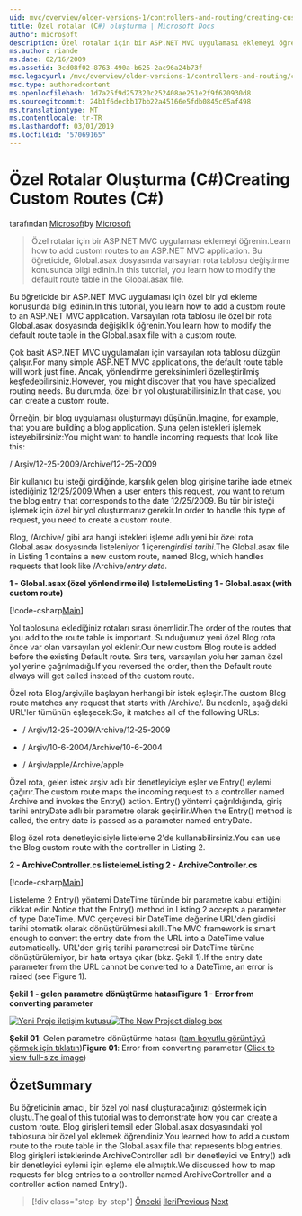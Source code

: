 ```yaml
---
uid: mvc/overview/older-versions-1/controllers-and-routing/creating-custom-routes-cs
title: Özel rotalar (C#) oluşturma | Microsoft Docs
author: microsoft
description: Özel rotalar için bir ASP.NET MVC uygulaması eklemeyi öğrenin. Bu öğreticide, Global.asax dosyasında varsayılan rota tablosu değiştirme konusunda bilgi edinin.
ms.author: riande
ms.date: 02/16/2009
ms.assetid: 3cd08f02-8763-490a-b625-2ac96a24b73f
msc.legacyurl: /mvc/overview/older-versions-1/controllers-and-routing/creating-custom-routes-cs
msc.type: authoredcontent
ms.openlocfilehash: 1d7a25f9d257320c252408ae251e2f9f620930d8
ms.sourcegitcommit: 24b1f6decbb17bb22a45166e5fdb0845c65af498
ms.translationtype: MT
ms.contentlocale: tr-TR
ms.lasthandoff: 03/01/2019
ms.locfileid: "57069165"
---
```

<a name="creating-custom-routes-c"></a><span data-ttu-id="c988a-104">Özel Rotalar Oluşturma (C#)</span><span class="sxs-lookup"><span data-stu-id="c988a-104">Creating Custom Routes (C#)</span></span>
====================
<span data-ttu-id="c988a-105">tarafından [Microsoft](https://github.com/microsoft)</span><span class="sxs-lookup"><span data-stu-id="c988a-105">by [Microsoft](https://github.com/microsoft)</span></span>

> <span data-ttu-id="c988a-106">Özel rotalar için bir ASP.NET MVC uygulaması eklemeyi öğrenin.</span><span class="sxs-lookup"><span data-stu-id="c988a-106">Learn how to add custom routes to an ASP.NET MVC application.</span></span> <span data-ttu-id="c988a-107">Bu öğreticide, Global.asax dosyasında varsayılan rota tablosu değiştirme konusunda bilgi edinin.</span><span class="sxs-lookup"><span data-stu-id="c988a-107">In this tutorial, you learn how to modify the default route table in the Global.asax file.</span></span>


<span data-ttu-id="c988a-108">Bu öğreticide bir ASP.NET MVC uygulaması için özel bir yol ekleme konusunda bilgi edinin.</span><span class="sxs-lookup"><span data-stu-id="c988a-108">In this tutorial, you learn how to add a custom route to an ASP.NET MVC application.</span></span> <span data-ttu-id="c988a-109">Varsayılan rota tablosu ile özel bir rota Global.asax dosyasında değişiklik öğrenin.</span><span class="sxs-lookup"><span data-stu-id="c988a-109">You learn how to modify the default route table in the Global.asax file with a custom route.</span></span>

<span data-ttu-id="c988a-110">Çok basit ASP.NET MVC uygulamaları için varsayılan rota tablosu düzgün çalışır.</span><span class="sxs-lookup"><span data-stu-id="c988a-110">For many simple ASP.NET MVC applications, the default route table will work just fine.</span></span> <span data-ttu-id="c988a-111">Ancak, yönlendirme gereksinimleri özelleştirilmiş keşfedebilirsiniz.</span><span class="sxs-lookup"><span data-stu-id="c988a-111">However, you might discover that you have specialized routing needs.</span></span> <span data-ttu-id="c988a-112">Bu durumda, özel bir yol oluşturabilirsiniz.</span><span class="sxs-lookup"><span data-stu-id="c988a-112">In that case, you can create a custom route.</span></span>

<span data-ttu-id="c988a-113">Örneğin, bir blog uygulaması oluşturmayı düşünün.</span><span class="sxs-lookup"><span data-stu-id="c988a-113">Imagine, for example, that you are building a blog application.</span></span> <span data-ttu-id="c988a-114">Şuna gelen istekleri işlemek isteyebilirsiniz:</span><span class="sxs-lookup"><span data-stu-id="c988a-114">You might want to handle incoming requests that look like this:</span></span>

<span data-ttu-id="c988a-115">/ Arşiv/12-25-2009</span><span class="sxs-lookup"><span data-stu-id="c988a-115">/Archive/12-25-2009</span></span>

<span data-ttu-id="c988a-116">Bir kullanıcı bu isteği girdiğinde, karşılık gelen blog girişine tarihe iade etmek istediğiniz 12/25/2009.</span><span class="sxs-lookup"><span data-stu-id="c988a-116">When a user enters this request, you want to return the blog entry that corresponds to the date 12/25/2009.</span></span> <span data-ttu-id="c988a-117">Bu tür bir isteği işlemek için özel bir yol oluşturmanız gerekir.</span><span class="sxs-lookup"><span data-stu-id="c988a-117">In order to handle this type of request, you need to create a custom route.</span></span>

<span data-ttu-id="c988a-118">Blog, /Archive/ gibi ara hangi istekleri işleme adlı yeni bir özel rota Global.asax dosyasında listeleniyor 1 içeren*girdisi tarihi*.</span><span class="sxs-lookup"><span data-stu-id="c988a-118">The Global.asax file in Listing 1 contains a new custom route, named Blog, which handles requests that look like /Archive/*entry date*.</span></span>

<span data-ttu-id="c988a-119">**1 - Global.asax (özel yönlendirme ile) listeleme**</span><span class="sxs-lookup"><span data-stu-id="c988a-119">**Listing 1 - Global.asax (with custom route)**</span></span>

[!code-csharp[Main](creating-custom-routes-cs/samples/sample1.cs)]

<span data-ttu-id="c988a-120">Yol tablosuna eklediğiniz rotaları sırası önemlidir.</span><span class="sxs-lookup"><span data-stu-id="c988a-120">The order of the routes that you add to the route table is important.</span></span> <span data-ttu-id="c988a-121">Sunduğumuz yeni özel Blog rota önce var olan varsayılan yol eklenir.</span><span class="sxs-lookup"><span data-stu-id="c988a-121">Our new custom Blog route is added before the existing Default route.</span></span> <span data-ttu-id="c988a-122">Sıra ters, varsayılan yolu her zaman özel yol yerine çağrılmadığı.</span><span class="sxs-lookup"><span data-stu-id="c988a-122">If you reversed the order, then the Default route always will get called instead of the custom route.</span></span>

<span data-ttu-id="c988a-123">Özel rota Blog/arşiv/ile başlayan herhangi bir istek eşleşir.</span><span class="sxs-lookup"><span data-stu-id="c988a-123">The custom Blog route matches any request that starts with /Archive/.</span></span> <span data-ttu-id="c988a-124">Bu nedenle, aşağıdaki URL'ler tümünün eşleşecek:</span><span class="sxs-lookup"><span data-stu-id="c988a-124">So, it matches all of the following URLs:</span></span>

- <span data-ttu-id="c988a-125">/ Arşiv/12-25-2009</span><span class="sxs-lookup"><span data-stu-id="c988a-125">/Archive/12-25-2009</span></span>

- <span data-ttu-id="c988a-126">/ Arşiv/10-6-2004</span><span class="sxs-lookup"><span data-stu-id="c988a-126">/Archive/10-6-2004</span></span>

- <span data-ttu-id="c988a-127">/ Arşiv/apple</span><span class="sxs-lookup"><span data-stu-id="c988a-127">/Archive/apple</span></span>

<span data-ttu-id="c988a-128">Özel rota, gelen istek arşiv adlı bir denetleyiciye eşler ve Entry() eylemi çağırır.</span><span class="sxs-lookup"><span data-stu-id="c988a-128">The custom route maps the incoming request to a controller named Archive and invokes the Entry() action.</span></span> <span data-ttu-id="c988a-129">Entry() yöntemi çağrıldığında, giriş tarihi entryDate adlı bir parametre olarak geçirilir.</span><span class="sxs-lookup"><span data-stu-id="c988a-129">When the Entry() method is called, the entry date is passed as a parameter named entryDate.</span></span>

<span data-ttu-id="c988a-130">Blog özel rota denetleyicisiyle listeleme 2'de kullanabilirsiniz.</span><span class="sxs-lookup"><span data-stu-id="c988a-130">You can use the Blog custom route with the controller in Listing 2.</span></span>

<span data-ttu-id="c988a-131">**2 - ArchiveController.cs listeleme**</span><span class="sxs-lookup"><span data-stu-id="c988a-131">**Listing 2 - ArchiveController.cs**</span></span>

[!code-csharp[Main](creating-custom-routes-cs/samples/sample2.cs)]

<span data-ttu-id="c988a-132">Listeleme 2 Entry() yöntemi DateTime türünde bir parametre kabul ettiğini dikkat edin.</span><span class="sxs-lookup"><span data-stu-id="c988a-132">Notice that the Entry() method in Listing 2 accepts a parameter of type DateTime.</span></span> <span data-ttu-id="c988a-133">MVC çerçevesi bir DateTime değerine URL'den girdisi tarihi otomatik olarak dönüştürülmesi akıllı.</span><span class="sxs-lookup"><span data-stu-id="c988a-133">The MVC framework is smart enough to convert the entry date from the URL into a DateTime value automatically.</span></span> <span data-ttu-id="c988a-134">URL'den giriş tarihi parametresi bir DateTime türüne dönüştürülemiyor, bir hata ortaya çıkar (bkz. Şekil 1).</span><span class="sxs-lookup"><span data-stu-id="c988a-134">If the entry date parameter from the URL cannot be converted to a DateTime, an error is raised (see Figure 1).</span></span>

<span data-ttu-id="c988a-135">**Şekil 1 - gelen parametre dönüştürme hatası**</span><span class="sxs-lookup"><span data-stu-id="c988a-135">**Figure 1 - Error from converting parameter**</span></span>


<span data-ttu-id="c988a-136">[![Yeni Proje iletişim kutusu](creating-custom-routes-cs/_static/image1.jpg)](creating-custom-routes-cs/_static/image1.png)</span><span class="sxs-lookup"><span data-stu-id="c988a-136">[![The New Project dialog box](creating-custom-routes-cs/_static/image1.jpg)](creating-custom-routes-cs/_static/image1.png)</span></span>

<span data-ttu-id="c988a-137">**Şekil 01**: Gelen parametre dönüştürme hatası ([tam boyutlu görüntüyü görmek için tıklatın](creating-custom-routes-cs/_static/image2.png))</span><span class="sxs-lookup"><span data-stu-id="c988a-137">**Figure 01**: Error from converting parameter ([Click to view full-size image](creating-custom-routes-cs/_static/image2.png))</span></span>


## <a name="summary"></a><span data-ttu-id="c988a-138">Özet</span><span class="sxs-lookup"><span data-stu-id="c988a-138">Summary</span></span>

<span data-ttu-id="c988a-139">Bu öğreticinin amacı, bir özel yol nasıl oluşturacağınızı göstermek için oluştu.</span><span class="sxs-lookup"><span data-stu-id="c988a-139">The goal of this tutorial was to demonstrate how you can create a custom route.</span></span> <span data-ttu-id="c988a-140">Blog girişleri temsil eder Global.asax dosyasındaki yol tablosuna bir özel yol eklemek öğrendiniz.</span><span class="sxs-lookup"><span data-stu-id="c988a-140">You learned how to add a custom route to the route table in the Global.asax file that represents blog entries.</span></span> <span data-ttu-id="c988a-141">Blog girişleri isteklerinde ArchiveController adlı bir denetleyici ve Entry() adlı bir denetleyici eylemi için eşleme ele almıştık.</span><span class="sxs-lookup"><span data-stu-id="c988a-141">We discussed how to map requests for blog entries to a controller named ArchiveController and a controller action named Entry().</span></span>

> [!div class="step-by-step"]
> <span data-ttu-id="c988a-142">[Önceki](aspnet-mvc-controllers-overview-cs.md)
> [İleri](creating-a-route-constraint-cs.md)</span><span class="sxs-lookup"><span data-stu-id="c988a-142">[Previous](aspnet-mvc-controllers-overview-cs.md)
[Next](creating-a-route-constraint-cs.md)</span></span>
